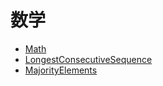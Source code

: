 
# **数学**

* [Math](./FirstMissingPositive.md) 
* [LongestConsecutiveSequence](./LongestConsecutiveSequence.md)
* [MajorityElements](./MajorityElements.md) 